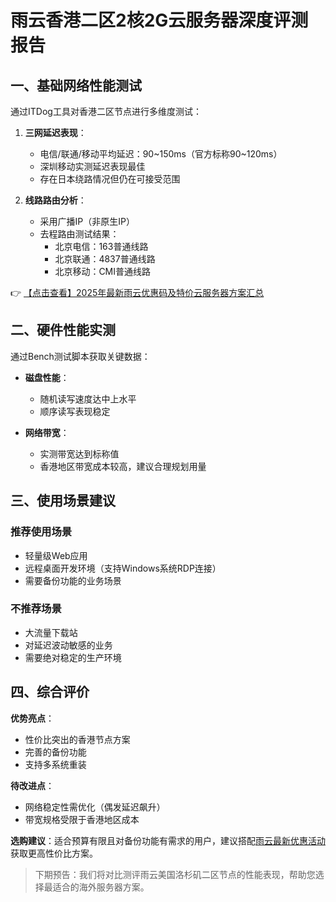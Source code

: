 # 雨云香港二区2核2G云服务器深度评测报告

## 一、基础网络性能测试

通过ITDog工具对香港二区节点进行多维度测试：

1. **三网延迟表现**：
   - 电信/联通/移动平均延迟：90~150ms（官方标称90~120ms）
   - 深圳移动实测延迟表现最佳
   - 存在日本绕路情况但仍在可接受范围

2. **线路路由分析**：
   - 采用广播IP（非原生IP）
   - 去程路由测试结果：
     - 北京电信：163普通线路
     - 北京联通：4837普通线路
     - 北京移动：CMI普通线路

👉 [【点击查看】2025年最新雨云优惠码及特价云服务器方案汇总](https://bit.ly/RainYun)

## 二、硬件性能实测

通过Bench测试脚本获取关键数据：

- **磁盘性能**：
  - 随机读写速度达中上水平
  - 顺序读写表现稳定

- **网络带宽**：
  - 实测带宽达到标称值
  - 香港地区带宽成本较高，建议合理规划用量

## 三、使用场景建议

### 推荐使用场景
- 轻量级Web应用
- 远程桌面开发环境（支持Windows系统RDP连接）
- 需要备份功能的业务场景

### 不推荐场景
- 大流量下载站
- 对延迟波动敏感的业务
- 需要绝对稳定的生产环境

## 四、综合评价

**优势亮点**：
- 性价比突出的香港节点方案
- 完善的备份功能
- 支持多系统重装

**待改进点**：
- 网络稳定性需优化（偶发延迟飙升）
- 带宽规格受限于香港地区成本

**选购建议**：适合预算有限且对备份功能有需求的用户，建议搭配[雨云最新优惠活动](https://bit.ly/RainYun)获取更高性价比方案。

> 下期预告：我们将对比测评雨云美国洛杉矶二区节点的性能表现，帮助您选择最适合的海外服务器方案。